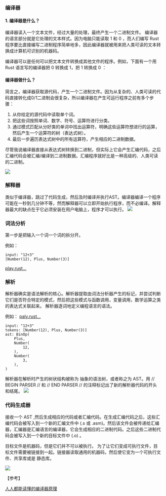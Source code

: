 ### 编译器
#### 1. 编译器是什么？
编译器读入一个文本文件，经过大量的处理，最终产生一个二进制文件。 编译器的语言部分就是它处理的文本样式。因为电脑只能读取 1 和 0 ，而人们编写 Rust 程序要比直接编写二进制程序简单地多，因此编译器就被用来把人类可读的文本转换成计算机可识别的机器码。

编译器可以是任何可以把文本文件转换成其他文件的程序。例如，下面有一个用 Rust 语言写的编译器把 0 转换成 1，把 1 转换成 0 ：

#### 编译器做什么？
简言之，编译器获取源代码，产生一个二进制文件。因为从复杂的、人类可读的代码直接转化成0/1二进制会很复杂，所以编译器在产生可运行程序之前有多个步骤：



1. 从你给定的源代码中读取单个词。
2. 把这些词按照单词、数字、符号、运算符进行分类。
3. 通过模式匹配从分好类的单词中找出运算符，明确这些运算符想进行的运算，然后产生一个运算符的树（表达式树）。
4. 最后一步遍历表达式树中的所有运算符，产生相应的二进制数据。

尽管我说编译器直接从表达式树转换到二进制，但实际上它会产生汇编代码，之后汇编代码会被汇编/编译到二进制数据。汇编程序就好比是一种高级的、人类可读的二进制。

<img src="./assets/compiler.jpg">

### 解释器
类似于编译器，跳过了代码生成，然后及时编译并执行AST。编译器编译一个程序可能在一秒到几分钟不等，然而解释器可以立即开始执行程序，而不必编译。解释器最大的缺点在于它必须安装在用户电脑上，程序才可以执行。
<img src="./assets/interpreter.jpg">

### 词法分析
第一步是把输入一个词一个词的拆分开。

例如：
```
input: "12+3"
[Number(12), Plus, Number(3)]
```
[play.rust...](https://play.rust-lang.org/?gist=070c3b6b985098a306c62881d7f2f82c&version=stable&mode=debug&edition=2015)


### 解析
解析器确实是语法解析的核心。解析器提取由词法分析器产生的标记，并尝试判断它们是否符合特定的模式，然后把这些模式与函数调用，变量调用，数学运算之类的表达式关联起来。 解析器逐词地定义编程语言的语法。

例如：
[paly.rust...](https://play.rust-lang.org/?gist=205deadb23dbc814912185cec8148fcf&version=stable&mode=debug&edition=2015)
```
input: "12+3"
tokens: [Number(12), Plus, Number(3)]
ast: BinOp(
    Plus,
    Number(
        12,
    ),
    Number(
        3,
    ),
)
```
解析器在解析时产生的树状结构被称为 抽象的语法树，或者称之为 AST。用 // BEGIN PARSER // 和 // END PARSER // 的注释标记出了新的解析器代码的开头和结尾。
<img src="./assets/ast.jpg">
### 代码生成器 
接收一个 AST ,然后生成相应的代码或者汇编代码。在生成汇编代码之后，这些汇编代码会被写入到一个新的汇编文件中 (.s 或 .asm)。然后该文件会被传递给汇编器，汇编器是汇编语言的编译器，它会生成相应的二进制代码。之后这些二进制代码会被写入到一个新的目标文件中 (.o) 。

目标文件是机器码，但是它们并不可以被执行。 为了让它们变成可执行文件，目标文件需要被链接到一起。链接器读取通用的机器码，然后使它变为一个可执行文件、共享库或是 静态库。

<img src="./assets/linker.jpg">

【参考】

[人人都能读懂的编译器原理](https://zhuanlan.zhihu.com/p/53336801)